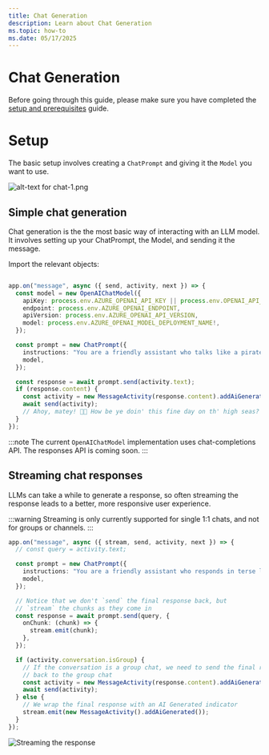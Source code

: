 ```yaml
---
title: Chat Generation
description: Learn about Chat Generation
ms.topic: how-to
ms.date: 05/17/2025
---
```

# Chat Generation

Before going through this guide, please make sure you have completed the [setup and prerequisites](./setup-and-prereqs.md) guide.
# Setup

The basic setup involves creating a `ChatPrompt` and giving it the `Model` you want to use.

![alt-text for chat-1.png](~/assets/diagrams/chat-1.png)

## Simple chat generation

Chat generation is the the most basic way of interacting with an LLM model. It involves setting up your ChatPrompt, the Model, and sending it the message.

Import the relevant objects:

```ts
```

```ts
app.on("message", async ({ send, activity, next }) => {
  const model = new OpenAIChatModel({
    apiKey: process.env.AZURE_OPENAI_API_KEY || process.env.OPENAI_API_KEY,
    endpoint: process.env.AZURE_OPENAI_ENDPOINT,
    apiVersion: process.env.AZURE_OPENAI_API_VERSION,
    model: process.env.AZURE_OPENAI_MODEL_DEPLOYMENT_NAME!,
  });

  const prompt = new ChatPrompt({
    instructions: "You are a friendly assistant who talks like a pirate",
    model,
  });

  const response = await prompt.send(activity.text);
  if (response.content) {
    const activity = new MessageActivity(response.content).addAiGenerated();
    await send(activity);
    // Ahoy, matey! 🏴‍☠️ How be ye doin' this fine day on th' high seas? What can this ol’ salty sea dog help ye with? 🚢☠️
  }
});
```

:::note
The current `OpenAIChatModel` implementation uses chat-completions API. The responses API is coming soon.
:::

## Streaming chat responses

LLMs can take a while to generate a response, so often streaming the response leads to a better, more responsive user experience.

:::warning
Streaming is only currently supported for single 1:1 chats, and not for groups or channels.
:::

```ts
app.on("message", async ({ stream, send, activity, next }) => {
  // const query = activity.text;

  const prompt = new ChatPrompt({
    instructions: "You are a friendly assistant who responds in terse language",
    model,
  });

  // Notice that we don't `send` the final response back, but
  // `stream` the chunks as they come in
  const response = await prompt.send(query, {
    onChunk: (chunk) => {
      stream.emit(chunk);
    },
  });

  if (activity.conversation.isGroup) {
    // If the conversation is a group chat, we need to send the final response
    // back to the group chat
    const activity = new MessageActivity(response.content).addAiGenerated();
    await send(activity);
  } else {
    // We wrap the final response with an AI Generated indicator
    stream.emit(new MessageActivity().addAiGenerated());
  }
});
```

![Streaming the response](/screenshots/streaming-chat.gif)
